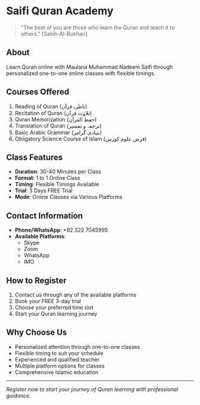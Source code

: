 # Saifi Quran Academy

> "The best of you are those who learn the Quran and teach it to others." [Sahih-Al-Bukhari]

## About
Learn Quran online with Maulana Muhammad Nadeem Saifi through personalized one-to-one online classes with flexible timings.

## Courses Offered

1. Reading of Quran (ناظرہ قرآن)
2. Recitation of Quran (تلاوت قرآن)
3. Quran Memorization (حفظ القرآن)
4. Translation of Quran (ترجمہ و تفسیر)
5. Basic Arabic Grammar (بنیادی گرامر)
6. Obligatory Science Course of Islam (فرض علوم کورس)

## Class Features

- **Duration**: 30-40 Minutes per Class
- **Format**: 1 to 1 Online Class
- **Timing**: Flexible Timings Available
- **Trial**: 3 Days FREE Trial
- **Mode**: Online Classes via Various Platforms

## Contact Information

- **Phone/WhatsApp**: +92 322 7045995
- **Available Platforms**: 
  - Skype
  - Zoom
  - WhatsApp
  - IMO

## How to Register

1. Contact us through any of the available platforms
2. Book your FREE 3-day trial
3. Choose your preferred time slot
4. Start your Quran learning journey

## Why Choose Us

- Personalized attention through one-to-one classes
- Flexible timing to suit your schedule
- Experienced and qualified teacher
- Multiple platform options for classes
- Comprehensive Islamic education

---

*Register now to start your journey of Quran learning with professional guidance.*
